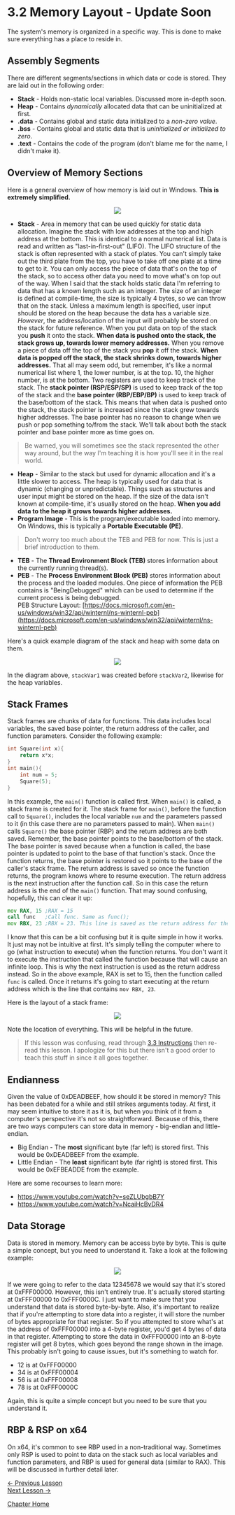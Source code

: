 # 3.2 Memory Layout - Update Soon
The system's memory is organized in a specific way. This is done to make sure everything has a place to reside in.

## Assembly Segments
There are different segments/sections in which data or code is stored. They are laid out in the following order:  
* **Stack** - Holds non-static local variables. Discussed more in-depth soon.
* **Heap** - Contains *dynamically* allocated data that can be uninitialized at first.
* **.data** - Contains global and static data initialized to a *non-zero value*.
* **.bss** - Contains global and static data that is *uninitialized or initialized to zero*.
* **.text** - Contains the code of the program (don't blame me for the name, I didn't make it).

## Overview of Memory Sections

Here is a general overview of how memory is laid out in Windows. **This is extremely simplified.**
<p align="center">
  <img src="[ignore]/WindowsMemoryLayout.png">
</p>

* **Stack** - Area in memory that can be used quickly for static data allocation. Imagine the stack with low addresses at the top and high address at the bottom. This is identical to a normal numerical list. Data is read and written as "last-in-first-out" (LIFO). The LIFO structure of the stack is often represented with a stack of plates. You can't simply take out the third plate from the top, you have to take off one plate at a time to get to it. You can only access the piece of data that's on the top of the stack, so to access other data you need to move what's on top out of the way. When I said that the stack holds static data I'm referring to data that has a known length such as an integer. The size of an integer is defined at compile-time, the size is typically 4 bytes, so we can throw that on the stack. Unless a maximum length is specified, user input should be stored on the heap because the data has a variable size. *However*, the address/location of the input will probably be stored on the stack for future reference. When you put data on top of the stack you **push** it onto the stack. **When data is pushed onto the stack, the stack grows up, towards lower memory addresses.** When you remove a piece of data off the top of the stack you **pop** it off the stack. **When data is popped off the stack, the stack shrinks down, towards higher addresses.** That all may seem odd, but remember, it's like a normal numerical list where 1, the lower number, is at the top. 10, the higher number, is at the bottom. Two registers are used to keep track of the stack. The **stack pointer (RSP/ESP/SP)** is used to keep track of the top of the stack and the **base pointer (RBP/EBP/BP)** is used to keep track of the base/bottom of the stack. This means that when data is pushed onto the stack, the stack pointer is increased since the stack grew towards higher addresses. The base pointer has no reason to change when we push or pop something to/from the stack. We'll talk about both the stack pointer and base pointer more as time goes on.

> Be warned, you will sometimes see the stack represented the other way around, but the way I'm teaching it is how you'll see it in the real world.

* **Heap** - Similar to the stack but used for dynamic allocation and it's a little slower to access. The heap is typically used for data that is dynamic (changing or unpredictable). Things such as structures and user input might be stored on the heap. If the size of the data isn't known at compile-time, it's usually stored on the heap. **When you add data to the heap it grows towards higher addresses.**
* **Program Image** - This is the program/executable loaded into memory. On Windows, this is typically a **Portable Executable (PE)**.

> Don't worry too much about the TEB and PEB for now. This is just a brief introduction to them.
* **TEB** - The **Thread Environment Block (TEB)** stores information about the currently running thread(s).
* **PEB** - The **Process Environment Block (PEB)** stores information about the process and the loaded modules. One piece of information the PEB contains is "BeingDebugged" which can be used to determine if the current process is being debugged.  
PEB Structure Layout: [https://docs.microsoft.com/en-us/windows/win32/api/winternl/ns-winternl-peb](https://docs.microsoft.com/en-us/windows/win32/api/winternl/ns-winternl-peb)

Here's a quick example diagram of the stack and heap with some data on them.
<p align="center">
  <img src="[ignore]/StackHeapRelation.png">
</p>

In the diagram above, `stackVar1` was created before `stackVar2`, likewise for the heap variables.

## Stack Frames
Stack frames are chunks of data for functions. This data includes local variables, the saved base pointer, the return address of the caller, and function parameters. Consider the following example:
```c
int Square(int x){
    return x*x;
}
int main(){
    int num = 5;
    Square(5);
}
```
In this example, the `main()` function is called first. When `main()` is called, a stack frame is created for it. The stack frame for `main()`, before the function call to `Square()`, includes the local variable `num` and the parameters passed to it (in this case there are no parameters passed to main). When `main()` calls `Square()` the base pointer (RBP) and the return address are both saved. Remember, the base pointer points to the base/bottom of the stack. The base pointer is saved because when a function is called, the base pointer is updated to point to the base of that function's stack. Once the function returns, the base pointer is restored so it points to the base of the caller's stack frame. The return address is saved so once the function returns, the program knows where to resume execution. The return address is the next instruction after the function call. So in this case the return address is the end of the `main()` function. That may sound confusing, hopefully, this can clear it up:
```asm
mov RAX, 15 ;RAX = 15
call func   ;Call func. Same as func();
mov RBX, 23 ;RBX = 23. This line is saved as the return address for the function call.
```
I know that this can be a bit confusing but it is quite simple in how it works. It just may not be intuitive at first. It's simply telling the computer where to go (what instruction to execute) when the function returns. You don't want it to execute the instruction that called the function because that will cause an infinite loop. This is why the next instruction is used as the return address instead. So in the above example, RAX is set to 15, then the function called `func` is called. Once it returns it's going to start executing at the return address which is the line that contains `mov RBX, 23`.

Here is the layout of a stack frame:
<p align="center">
  <img src="[ignore]/StackFrameLayout.png">
</p>
Note the location of everything. This will be helpful in the future.

> If this lesson was confusing, read through [3.3 Instructions](3.3%20Instructions.md) then re-read this lesson. I apologize for this but there isn't a good order to teach this stuff in since it all goes together.

## Endianness

Given the value of 0xDEADBEEF, how should it be stored in memory? This has been debated for a while and still strikes arguments today. At first, it may seem intuitive to store it as it is, but when you think of it from a computer's perspective it's not so straightforward. Because of this, there are two ways computers can store data in memory - big-endian and little-endian.
* Big Endian - The **most** significant byte (far left) is stored first. This would be 0xDEADBEEF from the example.
* Little Endian - The **least** significant byte (far right) is stored first. This would be 0xEFBEADDE from the example.

Here are some recourses to learn more:  
* https://www.youtube.com/watch?v=seZLUbgbB7Y
* https://www.youtube.com/watch?v=NcaiHcBvDR4

## Data Storage
Data is stored in memory. Memory can be access byte by byte. This is quite a simple concept, but you need to understand it. Take a look at the following example:
<p align="center">
  <img src="[ignore]/InMemory.png">
</p>
If we were going to refer to the data 12345678 we would say that it's stored at 0xFFF00000. However, this isn't entirely true. It's actually stored starting at 0xFFF00000 to 0xFFF0000C. I just want to make sure that you understand that data is stored byte-by-byte. Also, it's important to realize that if you're attempting to store data into a register, it will store the number of bytes appropriate for that register. So if you attempted to store what's at the address of 0xFFF00000 into a 4-byte register, you'd get 4 bytes of data in that register. Attempting to store the data in 0xFFF00000 into an 8-byte register will get 8 bytes, which goes beyond the range shown in the image. This probably isn't going to cause issues, but it's something to watch for.

* 12 is at 0xFFF00000
* 34 is at 0xFFF00004
* 56 is at 0xFFF00008
* 78 is at 0xFFF0000C

Again, this is quite a simple concept but you need to be sure that you understand it.

## RBP & RSP on x64
On x64, it's common to see RBP used in a non-traditional way. Sometimes only RSP is used to point to data on the stack such as local variables and function parameters, and RBP is used for general data (similar to RAX). This will be discussed in further detail later.

[<- Previous Lesson](3.1%20Registers.md)  
[Next Lesson ->](3.3%20Instructions.md)  

[Chapter Home](3.0%20Assembly.md)  